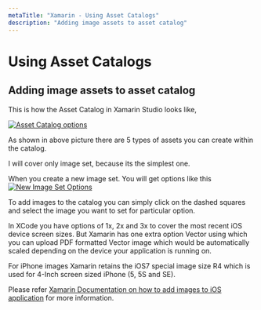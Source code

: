 ```yaml
---
metaTitle: "Xamarin - Using Asset Catalogs"
description: "Adding image assets to asset catalog"
---
```


# Using Asset Catalogs



## Adding image assets to asset catalog


This is how the Asset Catalog in Xamarin Studio looks like,

[<img src="http://i.stack.imgur.com/CD8Hv.png" alt="Asset Catalog options" />](http://i.stack.imgur.com/CD8Hv.png)

As shown in above picture there are 5 types of assets you can create within the catalog.

I will cover only image set, because its the simplest one.

When you create a new image set. You will get options like this
[<img src="http://i.stack.imgur.com/gMke8.png" alt="New Image Set Options" />](http://i.stack.imgur.com/gMke8.png)

To add images to the catalog you can simply click on the dashed squares and select the image you want to set for particular option.

In XCode you have options of 1x, 2x and 3x to cover the most recent iOS device screen sizes. But Xamarin has one extra option Vector using which you can upload PDF formatted Vector image which would be automatically scaled depending on the device your application is running on.

For iPhone images Xamarin retains the iOS7 special image size R4 which is used for 4-Inch screen sized iPhone (5, 5S and SE).

Please refer [Xamarin Documentation on how to add images to iOS application](https://developer.xamarin.com/guides/ios/application_fundamentals/working_with_images/displaying-an-image/#asset-catalogs) for more information.

